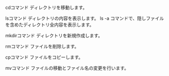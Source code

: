 cdコマンド
ディレクトリを移動します。

lsコマンド
ディレクトリの内容を表示します。
ls -a コマンドで、隠しファイルを含めたディレクトリ全内容を表示します。

mkdirコマンド
ディレクトリを新規作成します。

rmコマンド
ファイルを削除します。

cpコマンド
ファイルをコピーします。

mvコマンド
ファイルの移動とファイル名の変更を行います。
